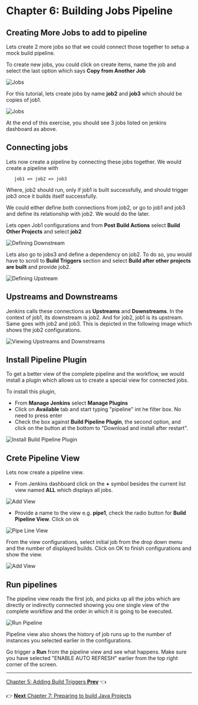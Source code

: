 # Chapter 6: Building Jobs Pipeline
## Creating More Jobs to add to pipeline

Lets create 2 more jobs so that we could connect those together to setup a mock build pipeline.

To create new jobs, you could click on create items, name the job and select the last option which says **Copy from Another Job**

![Jobs](images/chap6/copy_from.png)


For this tutorial, lets create jobs by name **job2** and **job3** which should be copies of job1.  

![Jobs](images/chap6/3_jobs.jpg)

At the end of this exercise, you should see 3 jobs listed on jenkins dashboard as above.

## Connecting jobs

Lets now create a pipeline by connecting these jobs together. We would create a pipeline with

       job1 => job2 => job3

 Where, job2 should run, only if job1 is built successfully, and should trigger job3 once it builds itself successfully.

We could either define both  connections from job2, or go to job1 and job3 and define its relationship with job2.  We would do the later.

Lets open Job1 configurations and from **Post Build Actions** select **Build Other Projects** and select **job2**

![Defining Downstream](images/chap6/defining_downstream.jpg)

Lets also go to jobs3 and define a dependency on job2. To do so, you would have to scroll to **Build Triggers** section and select **Build after other projects are built** and provide job2.

![Defining Upstream](images/chap6/defining_upstream.jpg)


## Upstreams and Downstreams

Jenkins calls these connections as **Upstreams** and **Downstreams**. In the context of job1, its downstream is job2. And for job2, job1 is its upstream. Same goes with job2 and job3.  This is depicted in the following image which shows the job2 configurations.

![Viewing Upstreams and Downstreams](images/chap6/job2_updown.jpg)

## Install Pipeline Plugin

To get a better view of the complete pipeline and the workflow, we would install a plugin which allows us to create a special view for connected jobs.  

To install this plugin,
* From **Manage Jenkins** select **Manage Plugins**
* Click on **Available** tab and start typing "pipeline" int he filter box. No need to press enter
* Check the box against **Build Pipeline Plugin**, the second option, and click on the button at the bottom to "Download and install after restart".

![Install Build Pipeline Plugin](images/chap6/pipeline_plugin.jpg)

## Crete Pipeline View

Lets now create a pipeline view.
* From Jenkins dashboard click on the **+** symbol besides the current list view named **ALL** which displays all jobs.

![Add View](images/chap6/add_view.jpg)


* Provide a name to the view e.g. **pipe1**, check the radio button for **Build Pipeline View**. Click on ok

![Pipe Line View](images/chap6/pipe1.jpg)

From the view configurations, select initial job from the drop down menu and the number of displayed builds.  Click on OK to finish configurations and show the view.  

![Add View](images/chap6/pipe1_config.jpg)

## Run pipelines

The pipeline view reads the first job, and picks up all the jobs which are directly or indirectly connected showing you one single view of the complete workflow and the order in which it is going to be executed.

![Run Pipeline](images/chap6/run_pipe.jpg)


Pipeline view also shows the history of job runs up to the number of instances you selected earlier in the configurations.

Go trigger a **Run** from the pipeline view and see what happens. Make sure you have selected "ENABLE AUTO REFRESH" earlier from the top right corner of the screen.

----
[Chapter 5: Adding Build Triggers **Prev**](https://github.com/schoolofdevops/learn-jenkins/blob/master/manuscript/050_add_build_triggers.md) :point_left:

:point_right: [**Next** Chapter 7: Preparing to build Java  Projects](https://github.com/schoolofdevops/learn-jenkins/blob/master/manuscript/070_preparing_for_java_builds.md)
